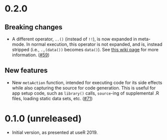 # 0.2.0

## Breaking changes

* A different operator, `..()` (instead of `!!`), is now expanded in meta-mode. In normal execution, this operator is not expanded, and is, instead stripped (i.e., `.,(data())` becomes `data()`). See [this wiki page](https://github.com/rstudio/shinymeta/wiki/Syntax-changes-for-shinymeta-0.2.0) for more information. ([#59](https://github.com/rstudio/shinymeta/pull/59))

## New features

* New `metaAction` function, intended for executing code for its side effects while also capturing the source for code generation. This is useful for app setup code, such as `library()` calls, `source`-ing of supplemental .R files, loading static data sets, etc. ([#71](https://github.com/rstudio/shinymeta/pull/71))

# 0.1.0 (unreleased)

* Initial version, as presented at useR 2019.
